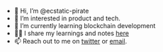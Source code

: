 - 👋 Hi, I’m @ecstatic-pirate
- 👀 I’m interested in product and tech.
- 🌱 I’m currently learning blockchain development
- 👏🏽 I share my learnings and notes [here](https://shantanu-garg.web.app)
- 📫 Reach out to me on [twitter](https://twitter.com/EcstaticPirate) or [email](mailto:shantanu.garg@alumni.ie.edu).

<!---
ecstatic-pirate/ecstatic-pirate is a ✨ special ✨ repository because its `README.md` (this file) appears on your GitHub profile.
You can click the Preview link to take a look at your changes.
--->
